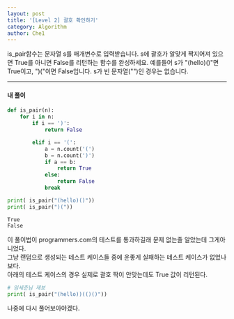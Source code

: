 ```yaml
---
layout: post
title: '[Level 2] 괄호 확인하기'
category: Algorithm
author: Che1
---
```


is_pair함수는 문자열 s를 매개변수로 입력받습니다.
s에 괄호가 알맞게 짝지어져 있으면 True를 아니면 False를 리턴하는 함수를 완성하세요.
예를들어 s가 "(hello)()"면 True이고, ")("이면 False입니다.
s가 빈 문자열("")인 경우는 없습니다.

- - -

#### 내 풀이

```py
def is_pair(n):
    for i in n:
        if i == ')':
            return False

        elif i == '(':
            a = n.count('(')
            b = n.count(')')
            if a == b:
                return True
            else:
                return False
            break

print( is_pair("(hello)()"))
print( is_pair(")("))            
```

```re
True
False
```

이 풀이법이 programmers.com의 테스트를 통과하길래 문제 없는줄 알았는데 그게아니었다.  
그냥 랜덤으로 생성되는 테스트 케이스들 중에 운좋게 실패하는 테스트 케이스가 없었나보다.  
아래의 테스트 케이스의 경우 실제로 괄호 짝이 안맞는데도 True 값이 리턴된다.  

```py
# 임세준님 제보
print( is_pair("(hello))(()()"))
```

나중에 다시 풀어보아야겠다.